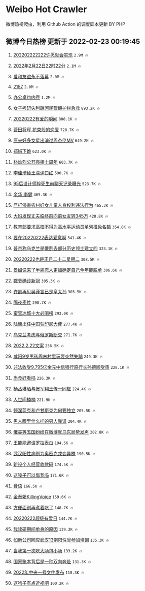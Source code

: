 # Weibo Hot Crawler 



微博热榜爬虫，利用 Github Action 的调度脚本更新 BY PHP 


## 微博今日热榜 更新于 2022-02-23 00:19:45 
1. [202202222222许愿就会实现](https://s.weibo.com/weibo?q=%23202202222222%E8%AE%B8%E6%84%BF%E5%B0%B1%E4%BC%9A%E5%AE%9E%E7%8E%B0%23&Refer=top) `2.9M 🔥` 

1. [2022年2月22日22时22分](https://s.weibo.com/weibo?q=%232022%E5%B9%B42%E6%9C%8822%E6%97%A522%E6%97%B622%E5%88%86%23&Refer=top) `2.1M 🔥` 

1. [爱和友谊永不落幕](https://s.weibo.com/weibo?q=%23%E7%88%B1%E5%92%8C%E5%8F%8B%E8%B0%8A%E6%B0%B8%E4%B8%8D%E8%90%BD%E5%B9%95%23&Refer=top) `2.0M 🔥` 

1. [2157](https://s.weibo.com/weibo?q=2157&Refer=top) `2.0M 🔥` 

1. [办公桌也内卷](https://s.weibo.com/weibo?q=%23%E5%8A%9E%E5%85%AC%E6%A1%8C%E4%B9%9F%E5%86%85%E5%8D%B7%23&Refer=top) `1.2M 🔥` 

1. [女子考研失利跳河民警翻护栏急救](https://s.weibo.com/weibo?q=%23%E5%A5%B3%E5%AD%90%E8%80%83%E7%A0%94%E5%A4%B1%E5%88%A9%E8%B7%B3%E6%B2%B3%E6%B0%91%E8%AD%A6%E7%BF%BB%E6%8A%A4%E6%A0%8F%E6%80%A5%E6%95%91%23&Refer=top) `893.2K 🔥` 

1. [20220222有爱的瞬间](https://s.weibo.com/weibo?q=%2320220222%E6%9C%89%E7%88%B1%E7%9A%84%E7%9E%AC%E9%97%B4%23&Refer=top) `808.1K 🔥` 

1. [菅田将晖 花束般的恋爱](https://s.weibo.com/weibo?q=%E8%8F%85%E7%94%B0%E5%B0%86%E6%99%96%20%E8%8A%B1%E6%9D%9F%E8%88%AC%E7%9A%84%E6%81%8B%E7%88%B1&Refer=top) `728.7K 🔥` 

1. [原来好多女星出演过周杰伦MV](https://s.weibo.com/weibo?q=%23%E5%8E%9F%E6%9D%A5%E5%A5%BD%E5%A4%9A%E5%A5%B3%E6%98%9F%E5%87%BA%E6%BC%94%E8%BF%87%E5%91%A8%E6%9D%B0%E4%BC%A6MV%23&Refer=top) `649.2K 🔥` 

1. [郑娟下跪](https://s.weibo.com/weibo?q=%23%E9%83%91%E5%A8%9F%E4%B8%8B%E8%B7%AA%23&Refer=top) `623.0K 🔥` 

1. [朴灿烈公开亮相十周年](https://s.weibo.com/weibo?q=%23%E6%9C%B4%E7%81%BF%E7%83%88%E5%85%AC%E5%BC%80%E4%BA%AE%E7%9B%B8%E5%8D%81%E5%91%A8%E5%B9%B4%23&Refer=top) `603.7K 🔥` 

1. [李佳琦给王濛涂口红](https://s.weibo.com/weibo?q=%23%E6%9D%8E%E4%BD%B3%E7%90%A6%E7%BB%99%E7%8E%8B%E6%BF%9B%E6%B6%82%E5%8F%A3%E7%BA%A2%23&Refer=top) `590.7K 🔥` 

1. [95后设计师猝死生前聊天记录曝光](https://s.weibo.com/weibo?q=%2395%E5%90%8E%E8%AE%BE%E8%AE%A1%E5%B8%88%E7%8C%9D%E6%AD%BB%E7%94%9F%E5%89%8D%E8%81%8A%E5%A4%A9%E8%AE%B0%E5%BD%95%E6%9B%9D%E5%85%89%23&Refer=top) `523.7K 🔥` 

1. [余华 李健](https://s.weibo.com/weibo?q=%E4%BD%99%E5%8D%8E%20%E6%9D%8E%E5%81%A5&Refer=top) `465.3K 🔥` 

1. [严打侵害农村妇女儿童人身权利违法行为](https://s.weibo.com/weibo?q=%23%E4%B8%A5%E6%89%93%E4%BE%B5%E5%AE%B3%E5%86%9C%E6%9D%91%E5%A6%87%E5%A5%B3%E5%84%BF%E7%AB%A5%E4%BA%BA%E8%BA%AB%E6%9D%83%E5%88%A9%E8%BF%9D%E6%B3%95%E8%A1%8C%E4%B8%BA%23&Refer=top) `465.3K 🔥` 

1. [大妈发现丈夫临终前向前女友转345万](https://s.weibo.com/weibo?q=%23%E5%A4%A7%E5%A6%88%E5%8F%91%E7%8E%B0%E4%B8%88%E5%A4%AB%E4%B8%B4%E7%BB%88%E5%89%8D%E5%90%91%E5%89%8D%E5%A5%B3%E5%8F%8B%E8%BD%AC345%E4%B8%87%23&Refer=top) `428.8K 🔥` 

1. [教育部要求高校不得为高水平运动员单列推免名额](https://s.weibo.com/weibo?q=%23%E6%95%99%E8%82%B2%E9%83%A8%E8%A6%81%E6%B1%82%E9%AB%98%E6%A0%A1%E4%B8%8D%E5%BE%97%E4%B8%BA%E9%AB%98%E6%B0%B4%E5%B9%B3%E8%BF%90%E5%8A%A8%E5%91%98%E5%8D%95%E5%88%97%E6%8E%A8%E5%85%8D%E5%90%8D%E9%A2%9D%23&Refer=top) `354.8K 🔥` 

1. [要在20220222表达爱意啊](https://s.weibo.com/weibo?q=%23%E8%A6%81%E5%9C%A820220222%E8%A1%A8%E8%BE%BE%E7%88%B1%E6%84%8F%E5%95%8A%23&Refer=top) `341.4K 🔥` 

1. [普京称乌克兰是俄割去部分历史领土建立的](https://s.weibo.com/weibo?q=%23%E6%99%AE%E4%BA%AC%E7%A7%B0%E4%B9%8C%E5%85%8B%E5%85%B0%E6%98%AF%E4%BF%84%E5%89%B2%E5%8E%BB%E9%83%A8%E5%88%86%E5%8E%86%E5%8F%B2%E9%A2%86%E5%9C%9F%E5%BB%BA%E7%AB%8B%E7%9A%84%23&Refer=top) `323.1K 🔥` 

1. [20220222也是正月二十二星期二](https://s.weibo.com/weibo?q=%2320220222%E4%B9%9F%E6%98%AF%E6%AD%A3%E6%9C%88%E4%BA%8C%E5%8D%81%E4%BA%8C%E6%98%9F%E6%9C%9F%E4%BA%8C%23&Refer=top) `308.5K 🔥` 

1. [景甜说来了半熟恋人更加确定自己今年能脱单](https://s.weibo.com/weibo?q=%23%E6%99%AF%E7%94%9C%E8%AF%B4%E6%9D%A5%E4%BA%86%E5%8D%8A%E7%86%9F%E6%81%8B%E4%BA%BA%E6%9B%B4%E5%8A%A0%E7%A1%AE%E5%AE%9A%E8%87%AA%E5%B7%B1%E4%BB%8A%E5%B9%B4%E8%83%BD%E8%84%B1%E5%8D%95%23&Refer=top) `306.6K 🔥` 

1. [戳爷确诊新冠](https://s.weibo.com/weibo?q=%23%E6%88%B3%E7%88%B7%E7%A1%AE%E8%AF%8A%E6%96%B0%E5%86%A0%23&Refer=top) `305.3K 🔥` 

1. [许凯再见吴谨言已是皇太孙](https://s.weibo.com/weibo?q=%23%E8%AE%B8%E5%87%AF%E5%86%8D%E8%A7%81%E5%90%B4%E8%B0%A8%E8%A8%80%E5%B7%B2%E6%98%AF%E7%9A%87%E5%A4%AA%E5%AD%99%23&Refer=top) `303.5K 🔥` 

1. [隔夜麦片](https://s.weibo.com/weibo?q=%23%E9%9A%94%E5%A4%9C%E9%BA%A6%E7%89%87%23&Refer=top) `298.7K 🔥` 

1. [蜜雪冰城十大必喝榜](https://s.weibo.com/weibo?q=%23%E8%9C%9C%E9%9B%AA%E5%86%B0%E5%9F%8E%E5%8D%81%E5%A4%A7%E5%BF%85%E5%96%9D%E6%A6%9C%23&Refer=top) `293.0K 🔥` 

1. [陆慷出任中国驻印尼大使](https://s.weibo.com/weibo?q=%23%E9%99%86%E6%85%B7%E5%87%BA%E4%BB%BB%E4%B8%AD%E5%9B%BD%E9%A9%BB%E5%8D%B0%E5%B0%BC%E5%A4%A7%E4%BD%BF%23&Refer=top) `277.4K 🔥` 

1. [乌克兰考虑与俄罗斯断交](https://s.weibo.com/weibo?q=%23%E4%B9%8C%E5%85%8B%E5%85%B0%E8%80%83%E8%99%91%E4%B8%8E%E4%BF%84%E7%BD%97%E6%96%AF%E6%96%AD%E4%BA%A4%23&Refer=top) `271.7K 🔥` 

1. [2022.2.22文案](https://s.weibo.com/weibo?q=2022.2.22%E6%96%87%E6%A1%88&Refer=top) `256.5K 🔥` 

1. [咸阳9岁男孩周末村里玩耍突然失踪](https://s.weibo.com/weibo?q=%23%E5%92%B8%E9%98%B39%E5%B2%81%E7%94%B7%E5%AD%A9%E5%91%A8%E6%9C%AB%E6%9D%91%E9%87%8C%E7%8E%A9%E8%80%8D%E7%AA%81%E7%84%B6%E5%A4%B1%E8%B8%AA%23&Refer=top) `249.3K 🔥` 

1. [非法收受9.795亿余元中信银行原行长孙德顺受审](https://s.weibo.com/weibo?q=%23%E9%9D%9E%E6%B3%95%E6%94%B6%E5%8F%979.795%E4%BA%BF%E4%BD%99%E5%85%83%E4%B8%AD%E4%BF%A1%E9%93%B6%E8%A1%8C%E5%8E%9F%E8%A1%8C%E9%95%BF%E5%AD%99%E5%BE%B7%E9%A1%BA%E5%8F%97%E5%AE%A1%23&Refer=top) `228.1K 🔥` 

1. [尚食好看吗](https://s.weibo.com/weibo?q=%23%E5%B0%9A%E9%A3%9F%E5%A5%BD%E7%9C%8B%E5%90%97%23&Refer=top) `226.3K 🔥` 

1. [杨丞琳晒与贺军翔王传一同框](https://s.weibo.com/weibo?q=%23%E6%9D%A8%E4%B8%9E%E7%90%B3%E6%99%92%E4%B8%8E%E8%B4%BA%E5%86%9B%E7%BF%94%E7%8E%8B%E4%BC%A0%E4%B8%80%E5%90%8C%E6%A1%86%23&Refer=top) `224.4K 🔥` 

1. [人世间楠楠](https://s.weibo.com/weibo?q=%E4%BA%BA%E4%B8%96%E9%97%B4%E6%A5%A0%E6%A5%A0&Refer=top) `221.9K 🔥` 

1. [顿涅茨克和卢甘斯克为何要独立](https://s.weibo.com/weibo?q=%23%E9%A1%BF%E6%B6%85%E8%8C%A8%E5%85%8B%E5%92%8C%E5%8D%A2%E7%94%98%E6%96%AF%E5%85%8B%E4%B8%BA%E4%BD%95%E8%A6%81%E7%8B%AC%E7%AB%8B%23&Refer=top) `205.5K 🔥` 

1. [男人眼里什么样的男人靠谱](https://s.weibo.com/weibo?q=%23%E7%94%B7%E4%BA%BA%E7%9C%BC%E9%87%8C%E4%BB%80%E4%B9%88%E6%A0%B7%E7%9A%84%E7%94%B7%E4%BA%BA%E9%9D%A0%E8%B0%B1%23&Refer=top) `204.4K 🔥` 

1. [俄美等五国纷纷在微博就乌东局势发声](https://s.weibo.com/weibo?q=%23%E4%BF%84%E7%BE%8E%E7%AD%89%E4%BA%94%E5%9B%BD%E7%BA%B7%E7%BA%B7%E5%9C%A8%E5%BE%AE%E5%8D%9A%E5%B0%B1%E4%B9%8C%E4%B8%9C%E5%B1%80%E5%8A%BF%E5%8F%91%E5%A3%B0%23&Refer=top) `202.8K 🔥` 

1. [王能能邀请罗拉表白](https://s.weibo.com/weibo?q=%23%E7%8E%8B%E8%83%BD%E8%83%BD%E9%82%80%E8%AF%B7%E7%BD%97%E6%8B%89%E8%A1%A8%E7%99%BD%23&Refer=top) `194.5K 🔥` 

1. [武汉阳性病例为奥密克戎变异株](https://s.weibo.com/weibo?q=%23%E6%AD%A6%E6%B1%89%E9%98%B3%E6%80%A7%E7%97%85%E4%BE%8B%E4%B8%BA%E5%A5%A5%E5%AF%86%E5%85%8B%E6%88%8E%E5%8F%98%E5%BC%82%E6%A0%AA%23&Refer=top) `190.5K 🔥` 

1. [新设个人经营收款码](https://s.weibo.com/weibo?q=%23%E6%96%B0%E8%AE%BE%E4%B8%AA%E4%BA%BA%E7%BB%8F%E8%90%A5%E6%94%B6%E6%AC%BE%E7%A0%81%23&Refer=top) `174.5K 🔥` 

1. [这嗓子可以借我吗](https://s.weibo.com/weibo?q=%23%E8%BF%99%E5%97%93%E5%AD%90%E5%8F%AF%E4%BB%A5%E5%80%9F%E6%88%91%E5%90%97%23&Refer=top) `171.6K 🔥` 

1. [骨语](https://s.weibo.com/weibo?q=%E9%AA%A8%E8%AF%AD&Refer=top) `166.5K 🔥` 

1. [金泰妍KillingVoice](https://s.weibo.com/weibo?q=%23%E9%87%91%E6%B3%B0%E5%A6%8DKillingVoice%23&Refer=top) `159.6K 🔥` 

1. [方便面别再煮着吃了](https://s.weibo.com/weibo?q=%23%E6%96%B9%E4%BE%BF%E9%9D%A2%E5%88%AB%E5%86%8D%E7%85%AE%E7%9D%80%E5%90%83%E4%BA%86%23&Refer=top) `148.7K 🔥` 

1. [20220222超级有爱日](https://s.weibo.com/weibo?q=%2320220222%E8%B6%85%E7%BA%A7%E6%9C%89%E7%88%B1%E6%97%A5%23&Refer=top) `144.7K 🔥` 

1. [我读研期间单身的原因](https://s.weibo.com/weibo?q=%23%E6%88%91%E8%AF%BB%E7%A0%94%E6%9C%9F%E9%97%B4%E5%8D%95%E8%BA%AB%E7%9A%84%E5%8E%9F%E5%9B%A0%23&Refer=top) `139.3K 🔥` 

1. [如新公司回应武汉13例阳性曾参加培训](https://s.weibo.com/weibo?q=%23%E5%A6%82%E6%96%B0%E5%85%AC%E5%8F%B8%E5%9B%9E%E5%BA%94%E6%AD%A6%E6%B1%8913%E4%BE%8B%E9%98%B3%E6%80%A7%E6%9B%BE%E5%8F%82%E5%8A%A0%E5%9F%B9%E8%AE%AD%23&Refer=top) `135.3K 🔥` 

1. [当我第一次吃大肠包小肠](https://s.weibo.com/weibo?q=%23%E5%BD%93%E6%88%91%E7%AC%AC%E4%B8%80%E6%AC%A1%E5%90%83%E5%A4%A7%E8%82%A0%E5%8C%85%E5%B0%8F%E8%82%A0%23&Refer=top) `133.2K 🔥` 

1. [国家账本背后是一种双向奔赴](https://s.weibo.com/weibo?q=%23%E5%9B%BD%E5%AE%B6%E8%B4%A6%E6%9C%AC%E8%83%8C%E5%90%8E%E6%98%AF%E4%B8%80%E7%A7%8D%E5%8F%8C%E5%90%91%E5%A5%94%E8%B5%B4%23&Refer=top) `131.3K 🔥` 

1. [2022年中央一号文件发布](https://s.weibo.com/weibo?q=%232022%E5%B9%B4%E4%B8%AD%E5%A4%AE%E4%B8%80%E5%8F%B7%E6%96%87%E4%BB%B6%E5%8F%91%E5%B8%83%23&Refer=top) `118.3K 🔥` 

1. [这狗子有点近视吧](https://s.weibo.com/weibo?q=%23%E8%BF%99%E7%8B%97%E5%AD%90%E6%9C%89%E7%82%B9%E8%BF%91%E8%A7%86%E5%90%A7%23&Refer=top) `100.2K 🔥` 

